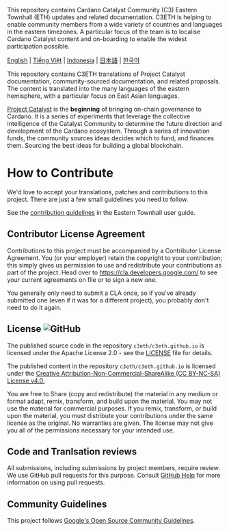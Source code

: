This repository contains Cardano Catalyst Community (C3) Eastern Townhall (ETH) updates and related documentation. C3ETH is helping to enable community members from a wide variety of countries and languages in the eastern timezones. A particular focus of the team is to localise Cardano Catalyst content and on-boarding to enable the widest participation possible.

[English](/README/en/CONTRIBUTING.md) | [Tiếng Việt](/README/vi/CONTRIBUTING.md) | [Indonesia](/README/id/CONTRIBUTING.md) | [日本語](/README/ja/CONTRIBUTING.md) | [한국어](/README/ko/CONTRIBUTING.md)

This repository contains C3ETH translations of Project Catalyst documentation, community-sourced documentation, and related proposals. The content is translated into the many languages of the eastern hemisphere, with a particular focus on East Asian languages.

[Project Catalyst](https://cardano.ideascale.com/) is the **beginning** of bringing on-chain governance to Cardano. It is a series of experiments that leverage the collective intelligence of the Catalyst Community to determine the future direction and development of the Cardano ecosystem. Through a series of innovation funds, the community sources ideas decides which to fund, and finances them. Sourcing the best ideas for building a global blockchain.

# How to Contribute

We'd love to accept your translations, patches and contributions to this project. There are
just a few small guidelines you need to follow.

See the [contribution
guidelines](https://c3eth.github.io/docs/contribution-guidelines/)
in the Eastern Townhall user guide.
## Contributor License Agreement

Contributions to this project must be accompanied by a Contributor License
Agreement. You (or your employer) retain the copyright to your contribution;
this simply gives us permission to use and redistribute your contributions as
part of the project. Head over to <https://cla.developers.google.com/> to see
your current agreements on file or to sign a new one.

You generally only need to submit a CLA once, so if you've already submitted one
(even if it was for a different project), you probably don't need to do it
again.
## License ![GitHub](https://img.shields.io/github/license/c3eth/c3eth.github.io)

The published source code in the repository `c3eth/c3eth.github.io` is licensed under 
the Apache License 2.0 - see the [LICENSE](https://github.com/c3eth/c3eth.github.io/main/LICENSE.md) 
file for details.

The published content in the repository `c3eth/c3eth.github.io` is licensed under 
the [Creative Attribution-Non-Commercial-ShareAlike (CC BY-NC-SA) License v4.0.](https://creativecommons.org/licenses/by-nc-sa/4.0/)

You are free to Share (copy and redistribute) the material in any medium or format
adapt, remix, transform, and build upon the material. You may not use the material
for commercial purposes.  If you remix, transform, or build upon the material, you 
must distribute your contributions under the same license as the original. No 
warranties are given. The license may not give you all of the permissions necessary 
for your intended use.
## Code and Tranlsation reviews

All submissions, including submissions by project members, require review. We
use GitHub pull requests for this purpose. Consult
[GitHub Help](https://help.github.com/articles/about-pull-requests/) for more
information on using pull requests.
## Community Guidelines

This project follows
[Google's Open Source Community Guidelines](https://opensource.google.com/conduct/).
